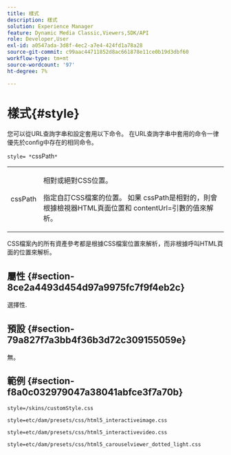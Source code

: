 ```yaml
---
title: 樣式
description: 樣式
solution: Experience Manager
feature: Dynamic Media Classic,Viewers,SDK/API
role: Developer,User
exl-id: a0547ada-3d8f-4ec2-a7e4-424fd1a78a28
source-git-commit: c99aac44711852d8ac661878e11ce0b19d3dbf60
workflow-type: tm+mt
source-wordcount: '97'
ht-degree: 7%

---
```


# 樣式{#style}

您可以從URL查詢字串和設定套用以下命令。 在URL查詢字串中套用的命令一律優先於config中存在的相同命令。

`style= *`cssPath`*`

<table id="table_F800F787CF0342749B934DAEB600C0EB"> 
 <tbody> 
  <tr> 
   <td colname="col1"> <p> <span class="codeph"> <span class="varname"> cssPath</span> </span> </p> </td> 
   <td colname="col2"> <p> 相對或絕對CSS位置。 </p> <p>指定自訂CSS檔案的位置。 如果<span class="codeph"><span class="varname"> cssPath</span></span>是相對的，則會根據檢視器HTML頁面位置和<span class="codeph"> contentUrl=</span>引數的值來解析。 </p> </td> 
  </tr> 
 </tbody> 
</table>

CSS檔案內的所有資產參考都是根據CSS檔案位置來解析，而非根據呼叫HTML頁面的位置來解析。

## 屬性 {#section-8ce2a4493d454d97a9975fc7f9f4eb2c}

選擇性.

## 預設 {#section-79a827f7a3bb4f36b3d72c309155059e}

無。

## 範例 {#section-f8a0c032979047a38041abfce3f7a70b}

`style=/skins/customStyle.css`

`style=etc/dam/presets/css/html5_interactiveimage.css`

`style=etc/dam/presets/css/html5_interactivevideo.css`

`style=etc/dam/presets/css/html5_carouselviewer_dotted_light.css`
